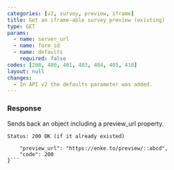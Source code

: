 ```yaml
---
categories: [v2, survey, preview, iframe]
title: Get an iframe-able survey preview (existing)
type: GET
params: 
  - name: server_url 
  - name: form_id
  - name: defaults
    required: false
codes: [200, 400, 401, 403, 404, 405, 410]
layout: null
changes:
  - In API v2 the defaults parameter was added.
---
```


### Response

Sends back an object including a preview_url property.

```Status: 200 OK (if it already existed)```
```{
    "preview_url": "https://enke.to/preview/::abcd",
    "code": 200
}```
